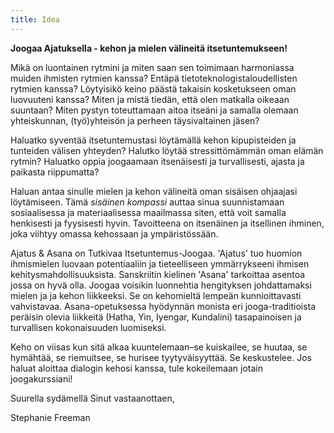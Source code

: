 ```yaml
---
title: Idea
---
```

__Joogaa Ajatuksella - kehon ja mielen välineitä itsetuntemukseen!__

Mikä on luontainen rytmini ja miten saan sen toimimaan harmoniassa muiden ihmisten rytmien kanssa? Entäpä tietoteknologistaloudellisten rytmien kanssa?  Löytyisikö keino päästä takaisin kosketukseen oman luovuuteni kanssa? Miten ja mistä tiedän, että olen matkalla oikeaan suuntaan? Miten pystyn toteuttamaan aitoa itseäni ja samalla olemaan yhteiskunnan, (työ)yhteisön ja perheen täysivaltainen jäsen? 

Haluatko syventää itsetuntemustasi löytämällä kehon kipupisteiden ja tunteiden välisen yhteyden? Halutko löytää stressittömämmän oman elämän rytmin? Haluatko oppia joogaamaan itsenäisesti ja turvallisesti, ajasta ja paikasta riippumatta? 

Haluan antaa sinulle mielen ja kehon välineitä oman sisäisen ohjaajasi löytämiseen. Tämä *sisäinen kompassi* auttaa sinua suunnistamaan sosiaalisessa ja materiaalisessa maailmassa siten, että voit samalla henkisesti ja fyysisesti hyvin. Tavoitteena on itsenäinen ja itsellinen ihminen, joka viihtyy omassa kehossaan ja ympäristössään. 

Ajatus & Asana on Tutkivaa Itsetuntemus-Joogaa. 'Ajatus' tuo huomion ihmismielen luovaan potentiaaliin ja tieteelliseen ymmärrykseeni ihmisen kehitysmahdollisuuksista. Sanskriitin kielinen 'Asana' tarkoittaa asentoa jossa on hyvä olla. Joogaa voisikin luonnehtia hengityksen johdattamaksi mielen ja ja kehon liikkeeksi.  Se on kehomieltä lempeän kunnioittavasti vahvistavaa. Asana-opetuksessa hyödynnän monista eri jooga-traditioista peräisin olevia liikkeitä (Hatha, Yin, Iyengar, Kundalini) tasapainoisen ja turvallisen kokonaisuuden luomiseksi.

Keho on viisas kun sitä alkaa kuuntelemaan–se kuiskailee, se huutaa, se hymähtää, se riemuitsee, se hurisee tyytyväisyyttää. Se keskustelee. Jos haluat aloittaa dialogin kehosi kanssa, tule kokeilemaan jotain joogakurssiani!

Suurella sydämellä Sinut vastaanottaen,

Stephanie Freeman


